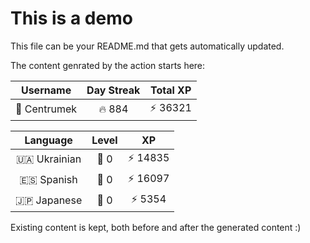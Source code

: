 # This is a demo

This file can be your README.md that gets automatically updated.

The content genrated by the action starts here:

<!--START_SECTION:duolingoStats-->
<!-- Automatically generated with https://github.com/centrumek/duolingo-readme-stats-->

| Username | Day Streak | Total XP |
|:---:|:---:|:---:|
| 👤 Centrumek | 🔥 884 | ⚡ 36321 |

| Language | Level | XP |
|:---:|:---:|:---:|
| 🇺🇦 Ukrainian | 👑 0 | ⚡ 14835 |
| 🇪🇸 Spanish | 👑 0 | ⚡ 16097 |
| 🇯🇵 Japanese | 👑 0 | ⚡ 5354 |

<!--END_SECTION:duolingoStats-->

Existing content is kept, both before and after the generated content :)